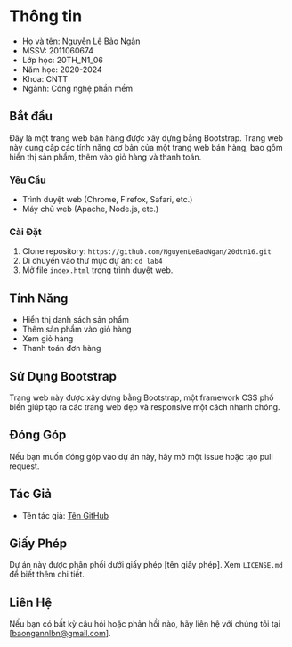 # Thông tin

* Họ và tên: Nguyễn Lê Bảo Ngân
* MSSV: 2011060674
* Lớp học: 20TH_N1_06
* Năm học: 2020-2024
* Khoa: CNTT
* Ngành: Công nghệ phần mềm

## Bắt đầu

Đây là một trang web bán hàng được xây dựng bằng Bootstrap. Trang web này cung cấp các tính năng cơ bản của một trang web bán hàng, bao gồm hiển thị sản phẩm, thêm vào giỏ hàng và thanh toán.

### Yêu Cầu

- Trình duyệt web (Chrome, Firefox, Safari, etc.)
- Máy chủ web (Apache, Node.js, etc.)

### Cài Đặt

1. Clone repository: `https://github.com/NguyenLeBaoNgan/20dtn16.git`
2. Di chuyển vào thư mục dự án: `cd lab4`
3. Mở file `index.html` trong trình duyệt web.

## Tính Năng

- Hiển thị danh sách sản phẩm
- Thêm sản phẩm vào giỏ hàng
- Xem giỏ hàng
- Thanh toán đơn hàng

## Sử Dụng Bootstrap

Trang web này được xây dựng bằng Bootstrap, một framework CSS phổ biến giúp tạo ra các trang web đẹp và responsive một cách nhanh chóng.

## Đóng Góp

Nếu bạn muốn đóng góp vào dự án này, hãy mở một issue hoặc tạo pull request.

## Tác Giả

- Tên tác giả: [Tên GitHub](https://github.com/NguyenLeBaoNgan)

## Giấy Phép

Dự án này được phân phối dưới giấy phép [tên giấy phép]. Xem `LICENSE.md` để biết thêm chi tiết.

## Liên Hệ

Nếu bạn có bất kỳ câu hỏi hoặc phản hồi nào, hãy liên hệ với chúng tôi tại [baongannlbn@gmail.com].
